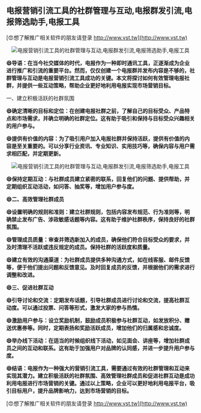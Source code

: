 ## **电报营销引流工具的社群管理与互动,电报群发引流,电报筛选助手,电报工具**

[😍想了解推广相关软件的朋友请登录 http://www.vst.tw](http://www.vst.tw)

 <center><img src="https://vst.tw/MP4/tuiguang/png/3.png" alt="电报营销引流工具的社群管理与互动,电报群发引流,电报筛选助手,电报工具"></center>

**😄导语：在当今社交媒体的时代，电报作为一种即时通讯工具，正逐渐成为企业进行推广和引流的重要平台。然而，仅仅创建一个电报群并发布内容是不够的，社群管理与互动是电报营销引流工具成功的关键。本文将探讨如何有效管理电报社群，并提供一些互动策略，帮助企业更好地利用电报实现市场营销目标。**

一、建立积极活跃的社群氛围

**😄确定清晰的目标和定位：在创建电报社群之前，了解自己的目标受众、产品特点和市场需求，并确立明确的社群定位。这有助于吸引和保持与目标受众兴趣相关的用户参与。**

**😄提供有价值的内容：为了吸引用户加入电报社群并保持活跃，提供有价值的内容是至关重要的。可以分享行业资讯、专业知识、实用技巧等，确保内容与用户需求相匹配，并定期更新。**

 <center><img src="https://vst.tw/MP4/tuiguang/png/4.png" alt="电报营销引流工具的社群管理与互动,电报群发引流,电报筛选助手,电报工具"></center>

**😄保持定期互动：与社群成员建立紧密的联系，回复他们的问题、提供帮助，并定期组织互动活动，如问答、抽奖等，增加用户参与度。**

**😄二、高效管理社群成员**

**😄设置明确的规则和准则：建立社群规则，包括内容发布规范、行为准则等，明确禁止发布广告、涉政敏感话题等内容。这有助于维护社群秩序，保持良好的社群氛围。**

**😄管理成员质量：审查并筛选新加入的成员，确保他们符合目标受众的要求，并及时清理不活跃或违反规定的成员。保持社群的活跃度和质量。**

**😄建立有效的沟通渠道：为社群成员提供多种沟通方式，如在线客服、邮件反馈等，便于他们提出问题和反馈意见。及时回复成员的反馈，并根据他们的需求进行调整和改进。**

**😄三、促进社群互动**

**😄引导讨论和交流：定期发布话题，引导社群成员进行讨论和交流，提高社群互动度。可以通过投票、问答等形式，激发大家的参与热情。**

**😄激励用户参与：设立奖励机制，鼓励成员积极参与社群互动，如发放积分、赠送优惠券等。同时，定期表扬和奖励活跃成员，增加他们的归属感和忠诚度。**

**😄举办线下活动：在适当的时候组织线下活动，如见面会、讲座等，增加社群成员之间的互动和联系。这有助于加强用户对品牌的认同感，并进一步提升用户参与度。**

**😄结语：电报作为一种强大的营销引流工具，需要通过有效的社群管理和互动来实现其潜力。建立积极活跃的社群氛围、高效管理社群成员和促进社群互动是成功利用电报进行市场营销的关键。通过以上策略，企业可以更好地利用电报平台，吸引目标用户，提升品牌影响力，达到市场营销的目标。**

[😍想了解推广相关软件的朋友请登录 http://www.vst.tw](http://www.vst.tw)



